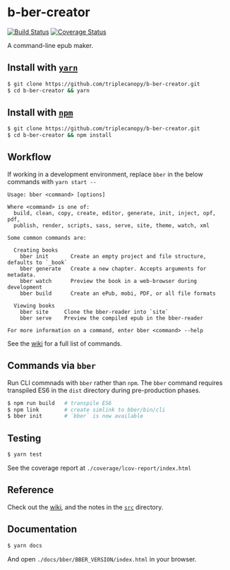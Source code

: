 # b-ber-creator

[![Build Status](https://travis-ci.com/triplecanopy/b-ber-creator.svg?token=d5sXqMpXEby4v8y2wENP&branch=master)](https://travis-ci.com/triplecanopy/b-ber-creator)
[![Coverage Status](https://coveralls.io/repos/triplecanopy/b-ber-creator/badge.svg?branch=master)](https://coveralls.io/r/<account>/<repository>?branch=master)


A command-line epub maker.

## Install with [`yarn`](https://yarnpkg.com/)

```bash
$ git clone https://github.com/triplecanopy/b-ber-creator.git
$ cd b-ber-creator && yarn
```

## Install with [`npm`](https://www.npmjs.com/)

```bash
$ git clone https://github.com/triplecanopy/b-ber-creator.git
$ cd b-ber-creator && npm install
```

## Workflow

If working in a development environment, replace `bber` in the below commands with `yarn start --`

```
Usage: bber <command> [options]

Where <command> is one of:
  build, clean, copy, create, editor, generate, init, inject, opf, pdf,
  publish, render, scripts, sass, serve, site, theme, watch, xml

Some common commands are:

  Creating books
    bber init       Create an empty project and file structure, defaults to `_book`
    bber generate   Create a new chapter. Accepts arguments for metadata.
    bber watch      Preview the book in a web-browser during development
    bber build      Create an ePub, mobi, PDF, or all file formats

  Viewing books
    bber site     Clone the bber-reader into `site`
    bber serve    Preview the compiled epub in the bber-reader

For more information on a command, enter bber <command> --help
```

See the [wiki](https://github.com/triplecanopy/b-ber-creator/wiki/CLI-Command-List#full-command-list) for a full list of commands.

## Commands via `bber`

Run CLI commnads with `bber` rather than `npm`. The `bber` command requires transpiled ES6 in the `dist` directory during pre-production phases.

```bash
$ npm run build   # transpile ES6
$ npm link        # create simlink to bber/bin/cli
$ bber init       # `bber` is now available
```

## Testing

```bash
$ yarn test
```

See the coverage report at `./coverage/lcov-report/index.html`

## Reference

Check out the [wiki](https://github.com/triplecanopy/b-ber-creator/wiki), and the notes in the [`src`](https://github.com/triplecanopy/b-ber-creator/tree/master/src) directory.

## Documentation

```bash
$ yarn docs
```

And open `./docs/bber/BBER_VERSION/index.html` in your browser.
